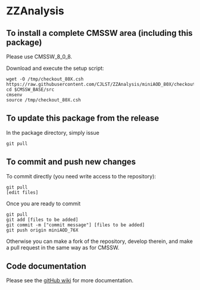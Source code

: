 ZZAnalysis
==========

To install a complete CMSSW area (including this package)
------------------------------
Please use CMSSW_8_0_8.

Download and execute the setup script:
```
wget -O /tmp/checkout_80X.csh https://raw.githubusercontent.com/CJLST/ZZAnalysis/miniAOD_80X/checkout_80X.csh
cd $CMSSW_BASE/src
cmsenv
source /tmp/checkout_80X.csh
```

To update this package from the release
------------------------------------------
In the package directory, simply issue
```
git pull
```

To commit and push new changes
------------------------------
To commit directly (you need write access to the repository):
```
git pull
[edit files]
```
Once you are ready to commit
```
git pull
git add [files to be added]
git commit -m ["commit message"] [files to be added]
git push origin miniAOD_76X
```

Otherwise you can make a fork of the repository, develop therein, and make a pull request in the same way as for CMSSW.

Code documentation
------------------
Please see the [gitHub wiki](https://github.com/CJLST/ZZAnalysis) for more documentation.
